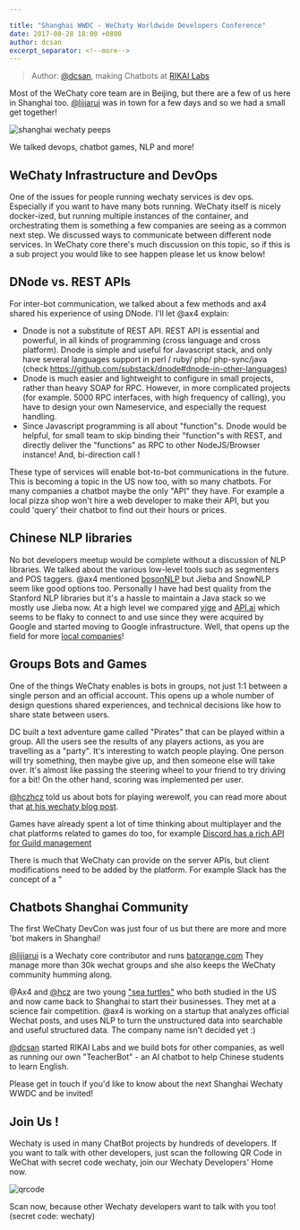 ```yaml
---

title: "Shanghai WWDC - WeChaty Worldwide Developers Conference"
date: 2017-08-28 18:00 +0800
author: dcsan
excerpt_separator: <!--more-->
---
```


> Author: [@dcsan](https://github.com/dcsan), making Chatbots at [RIKAI Labs](http://RIK.ai)

Most of the WeChaty core team are in Beijing, but there are a few of us here in Shanghai too.
[@lijiarui](https://github.com/lijiarui) was in town for a few days and so we had a small get together!

![shanghai wechaty peeps]({{site.baseurl}}/assets/2017/dcsan-shanghai-meetup.jpg)

We talked devops, chatbot games, NLP and more!

<!--more-->

## WeChaty Infrastructure and DevOps
One of the issues for people running wechaty services is dev ops. Especially if you want to have many bots running. WeChaty itself is nicely docker-ized, but running multiple instances of the container, and orchestrating them is something a few companies are seeing as a common next step. We discussed ways to communicate between different node services.
In WeChaty core there's much discussion on this topic, so if this is a sub project you would like to see happen please let us know below!


## DNode vs. REST APIs
For inter-bot communication, we talked about a few methods and ax4 shared his experience of using DNode. I'll let @ax4 explain:

* Dnode is not a substitute of REST API.  REST API is essential and powerful, in all kinds of programming (cross language and cross platform). Dnode is simple and useful for Javascript stack, and only have several languages support in perl / ruby/ php/ php-sync/java (check https://github.com/substack/dnode#dnode-in-other-languages)
* Dnode is much easier and lightweight to configure in small projects, rather than heavy SOAP for RPC. However, in more complicated projects (for example. 5000 RPC interfaces, with high frequency of calling),  you have to design your own Nameservice, and especially the request handling.
* Since Javascript programming is all about "function"s. Dnode would be helpful, for small team to skip binding their "function"s with REST, and directly deliver the "functions" as RPC to other NodeJS/Browser instance! And, bi-direction call !

These type of services will enable bot-to-bot communications in the future. This is becoming a topic in the US now too, with so many chatbots. For many companies a chatbot maybe the only "API" they have. For example a local pizza shop won't hire a web developer to make their API, but you could 'query' their chatbot to find out their hours or prices.


## Chinese NLP libraries
No bot developers meetup would be complete without a discussion of NLP libraries. We talked about the various low-level tools such as segmenters and POS taggers. @ax4 mentioned [bosonNLP](http://www.bosonnlp.com/) but Jieba and SnowNLP seem like good options too. Personally I have had best quality from the Stanford NLP libraries but it's a hassle to maintain a Java stack so we mostly use Jieba now.
At a high level we compared [yige](http://www.yige.ai/) and [API.ai](https://api.ai) which seems to be flaky to connect to and use since they were acquired by Google and started moving to Google infrastructure. Well, that opens up the field for more [local companies](http://www.emotibot.com/)!


## Groups Bots and Games
One of the things WeChaty enables is bots in groups, not just 1:1 between a single person and an official account. This opens up a whole number of design questions shared experiences, and technical decisions like how to share state between users.

DC built a text adventure game called "Pirates" that can be played within a group. All the users see the results of any players actions, as you are travelling as a "party". It's interesting to watch people playing. One person will try something, then maybe give up, and then someone else will take over. It's almost like passing the steering wheel to your friend to try driving for a bit! On the other hand, scoring was implemented per user.

[@hczhcz](https://github.com/hczhcz) told us about bots for playing werewolf, you can read more about that [at his wechaty blog post](/2017/07/17/run-your-telegram-bot-with-wechaty.html).

Games have already spent a lot of time thinking about multiplayer and the chat platforms related to games do too, for example [Discord has a rich API for Guild management](https://discordapp.com/developers/docs/resources/guild)

There is much that WeChaty can provide on the server APIs, but client modifications need to be added by the platform. For example Slack has the concept of a "

## Chatbots Shanghai Community
The first WeChaty DevCon was just four of us but there are more and more 'bot makers in Shanghai!

[@lijiarui](https://github.com/lijiarui) is a Wechaty core contributor and runs [batorange.com](http://batorange.com/) They manage more than 30k wechat groups and she also keeps the WeChaty community humming along.

@Ax4 and [@hcz](https://github.com/hczhcz) are two young ["sea turtles"](http://www.newsweek.com/chinese-sea-turtles-return-home-77009) who both studied in the US and now came back to Shanghai to start their businesses. They met at a science fair competition. @ax4 is working on a startup that analyzes official Wechat posts, and uses NLP to turn the unstructured data into searchable and useful structured data. The company name isn't decided yet :)

[@dcsan](https://github.com/dcsan) started RIKAI Labs and we build bots for other companies, as well as running our own "TeacherBot" - an AI chatbot to help Chinese students to learn English.

Please get in touch if you'd like to know about the next Shanghai Wechaty WWDC and be invited!

## Join Us !
Wechaty is used in many ChatBot projects by hundreds of developers. If you want to talk with other developers, just scan the following QR Code in WeChat with secret code wechaty, join our Wechaty Developers' Home now.

![qrcode](https://chatie.io/wechaty/images/bot-qr-code.png)

Scan now, because other Wechaty developers want to talk with you too! (secret code: wechaty)
